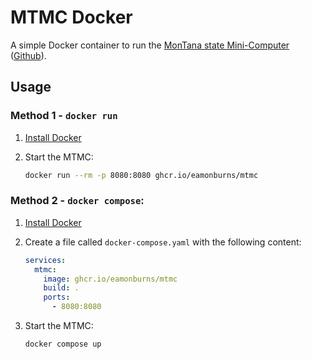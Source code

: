 # MTMC Docker

A simple Docker container to run the [MonTana state Mini-Computer](https://mtmc.cs.montana.edu/) ([Github](https://github.com/msu/mtmc/)).

## Usage

### Method 1 - `docker run`

1. [Install Docker](https://docs.docker.com/engine/install/)
2. Start the MTMC:

    ```sh
    docker run --rm -p 8080:8080 ghcr.io/eamonburns/mtmc
    ```

### Method 2 - `docker compose`:

1. [Install Docker](https://docs.docker.com/engine/install/)
2. Create a file called `docker-compose.yaml` with the following content:

    ```yaml
    services:
      mtmc:
        image: ghcr.io/eamonburns/mtmc
        build: .
        ports:
          - 8080:8080
    ```

3. Start the MTMC:

    ```sh
    docker compose up
    ```


